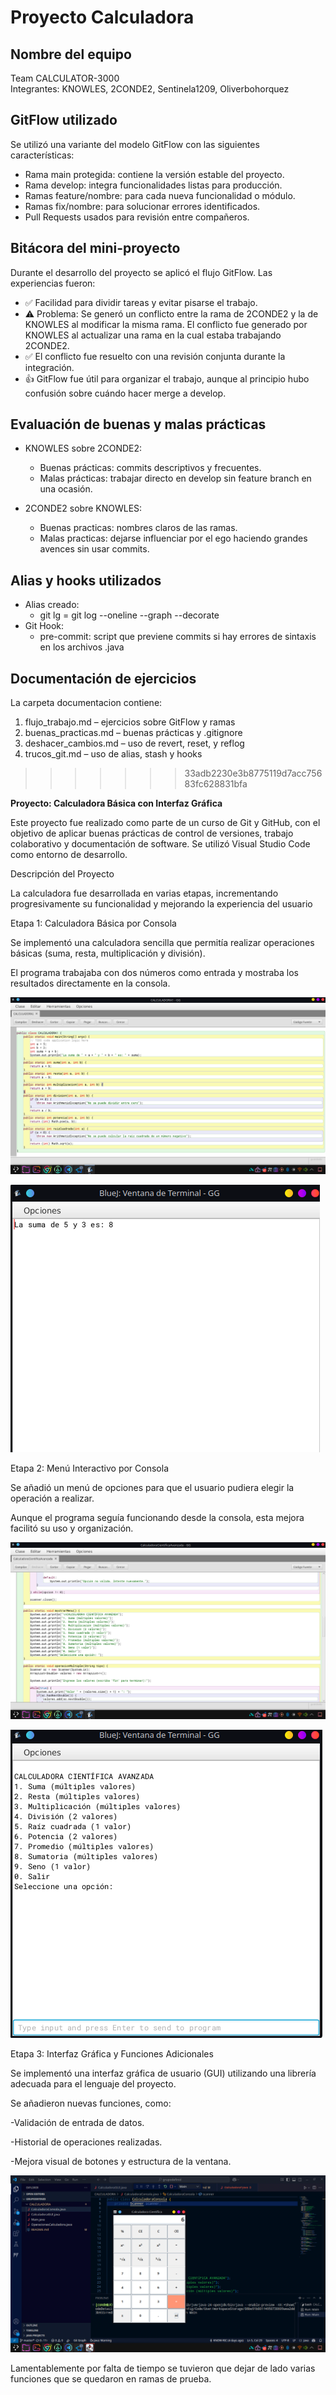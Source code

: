 

# Proyecto Calculadora

## Nombre del equipo
Team CALCULATOR-3000  
Integrantes: 
KNOWLES, 2CONDE2, Sentinela1209, Oliverbohorquez

## GitFlow utilizado
Se utilizó una variante del modelo GitFlow con las siguientes características:
- Rama main protegida: contiene la versión estable del proyecto.
- Rama develop: integra funcionalidades listas para producción.
- Ramas feature/nombre: para cada nueva funcionalidad o módulo.
- Ramas fix/nombre: para solucionar errores identificados.
- Pull Requests usados para revisión entre compañeros.

## Bitácora del mini-proyecto
Durante el desarrollo del proyecto se aplicó el flujo GitFlow. Las experiencias fueron:

- ✅ Facilidad para dividir tareas y evitar pisarse el trabajo.
- ⚠️ Problema: Se generó un conflicto entre la rama de 2CONDE2 y la de KNOWLES al modificar la misma rama. El conflicto fue generado por KNOWLES al actualizar una rama en la cual estaba trabajando 2CONDE2.
- ✅ El conflicto fue resuelto con una revisión conjunta durante la integración.
- 👍 GitFlow fue útil para organizar el trabajo, aunque al principio hubo confusión sobre cuándo hacer merge a develop.

## Evaluación de buenas y malas prácticas

- KNOWLES sobre 2CONDE2:
  - Buenas prácticas: commits descriptivos y frecuentes.
  - Malas prácticas: trabajar directo en develop sin feature branch en una ocasión.

- 2CONDE2 sobre KNOWLES:
  - Buenas practicas: nombres claros de las ramas.
  - Malas practicas: dejarse influenciar por el ego haciendo grandes avences sin usar commits.
  

## Alias y hooks utilizados
- Alias creado:
  - git lg = git log --oneline --graph --decorate
- Git Hook:
  - pre-commit: script que previene commits si hay errores de sintaxis en los archivos .java

## Documentación de ejercicios
La carpeta documentacion contiene:

1. flujo_trabajo.md – ejercicios sobre GitFlow y ramas
2. buenas_practicas.md – buenas prácticas y .gitignore
3. deshacer_cambios.md – uso de revert, reset, y reflog
4. trucos_git.md – uso de alias, stash y hooks
>>>>>>> 33adb2230e3b8775119d7acc75683fc628831bfa



**Proyecto: Calculadora Básica con Interfaz Gráfica**

Este proyecto fue realizado como parte de un curso de Git y GitHub, con el objetivo de aplicar buenas prácticas de control de versiones, trabajo colaborativo y documentación de software. Se utilizó Visual Studio Code como entorno de desarrollo. 

Descripción del Proyecto

La calculadora fue desarrollada en varias etapas, incrementando progresivamente su funcionalidad y mejorando la experiencia del usuario

Etapa 1: Calculadora Básica por Consola

Se implementó una calculadora sencilla que permitía realizar operaciones básicas (suma, resta, multiplicación y división).

El programa trabajaba con dos números como entrada y mostraba los resultados directamente en la consola.

![codigo1](<imagenes/Captura de pantalla_20250509_212116.png>)

![funcionando](<imagenes/Captura de pantalla_20250509_212155.png>)

Etapa 2: Menú Interactivo por Consola

Se añadió un menú de opciones para que el usuario pudiera elegir la operación a realizar.

Aunque el programa seguía funcionando desde la consola, esta mejora facilitó su uso y organización.
 
![etapa2](<imagenes/Captura de pantalla_20250509_212237.png>)

![fun2](imagenes/menu.png)

Etapa 3: Interfaz Gráfica y Funciones Adicionales

Se implementó una interfaz gráfica de usuario (GUI) utilizando una librería adecuada para el lenguaje del proyecto.

Se añadieron nuevas funciones, como:

-Validación de entrada de datos.

-Historial de operaciones realizadas.

-Mejora visual de botones y estructura de  la ventana.

![consola](<imagenes/Captura de pantalla_20250509_211144.png>)


Lamentablemente por falta de tiempo se tuvieron que dejar de lado varias funciones que se quedaron en ramas de prueba.

